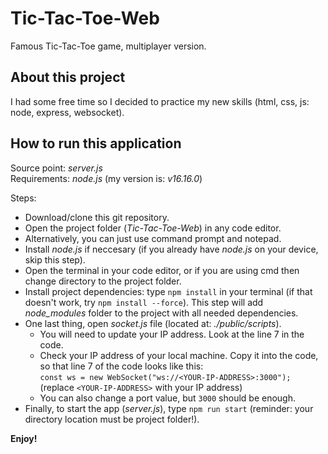 # Tic-Tac-Toe-Web
Famous Tic-Tac-Toe game, multiplayer version.

## About this project

I had some free time so I decided to practice my new skills (html, css, js: node, express, websocket).
	
## How to run this application

Source point: _server.js_\
Requirements: _node.js_ (my version is: _v16.16.0_)

Steps:
* Download/clone this git repository.
* Open the project folder (_Tic-Tac-Toe-Web_) in any code editor.
* Alternatively, you can just use command prompt and notepad.
* Install _node.js_ if neccesary (if you already have _node.js_ on your device, skip this step).
* Open the terminal in your code editor, or if you are using cmd then change directory to the project folder.
* Install project dependencies: type `npm install` in your terminal (if that doesn't work, try `npm install --force`). This step will add _node\_modules_ folder to the project with all needed dependencies.
* One last thing, open _socket.js_ file (located at: _./public/scripts_).
	* You will need to update your IP address. Look at the line 7 in the code.
	* Check your IP address of your local machine. Copy it into the code, so that line 7 of the code looks like this: \
	`const ws = new WebSocket("ws://<YOUR-IP-ADDRESS>:3000");`\
	(replace `<YOUR-IP-ADDRESS>` with your IP address)
	* You can also change a port value, but `3000` should be enough.
* Finally, to start the app (_server.js_), type `npm run start` (reminder: your directory location must be project folder!).

**Enjoy!**
